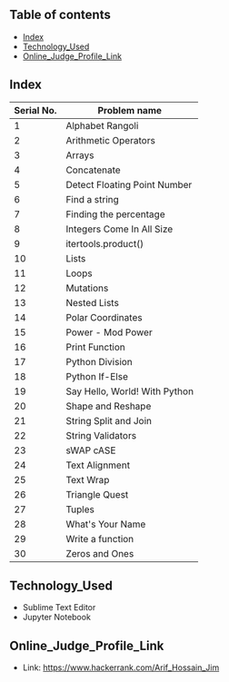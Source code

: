 ## Table of contents
* [Index](#index)
* [Technology_Used](#technology_used)
* [Online_Judge_Profile_Link](#online_judge_profile_link)

## Index

Serial No. | Problem name 
------------ | -------------
1 | Alphabet Rangoli 
2 | Arithmetic Operators 
3 | Arrays 
4 | Concatenate 
5 | Detect Floating Point Number
6 | Find a string
7 | Finding the percentage 
8 | Integers Come In All Size
9 | itertools.product() 
10 | Lists 
11 | Loops 
12 | Mutations 
13 | Nested Lists 
14 | Polar Coordinates 
15 | Power - Mod Power
16 | Print Function
17 | Python Division
18 | Python If-Else
19 | Say Hello, World! With Python
20 | Shape and Reshape
21 | String Split and Join
22 | String Validators 
23 | sWAP cASE
24 | Text Alignment
25 | Text Wrap
26 | Triangle Quest
27 | Tuples 
28 | What's Your Name
29 | Write a function
30 | Zeros and Ones

## Technology_Used

* Sublime Text Editor
* Jupyter Notebook

## Online_Judge_Profile_Link

* Link: https://www.hackerrank.com/Arif_Hossain_Jim

